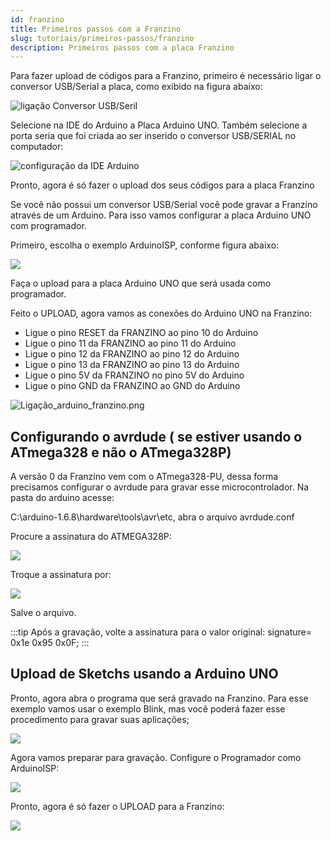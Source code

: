 ```yaml
---
id: franzino
title: Primeiros passos com a Franzino
slug: tutoriais/primeiros-passos/franzino
description: Primeiros passos com a placa Franzino
---
```


Para fazer upload de códigos para a Franzino, primeiro é necessário ligar o conversor USB/Serial a placa, como exibido na figura abaixo:

![ligação Conversor USB/Seril](../../hardware/img/franzino-ligacao_conversor.jpg)

Selecione na IDE do Arduino a Placa Arduino UNO. Também selecione a porta seria que foi criada ao ser inserido o conversor USB/SERIAL no computador:

![configuração da IDE Arduino](img/franzino/congfigura-ide.png)

Pronto, agora é só fazer o upload dos seus códigos para a placa Franzino

Se você não possui um conversor USB/Serial você pode gravar a Franzino através de um Arduino. Para isso vamos configurar a placa Arduino UNO com programador.

Primeiro, escolha o exemplo ArduinoISP, conforme figura abaixo:

![](img/franzino/exemplo-arduinoisp.png)

Faça o upload para a placa Arduino UNO que será usada como programador.

Feito o UPLOAD, agora vamos as conexões do Arduino UNO na Franzino:

- Ligue o pino RESET da FRANZINO ao pino 10 do Arduino
- Ligue o pino 11 da FRANZINO ao pino 11 do Arduino
- Ligue o pino 12 da FRANZINO ao pino 12 do Arduino
- Ligue o pino 13 da FRANZINO ao pino 13 do Arduino
- Ligue o pino 5V da FRANZINO no pino 5V do Arduino
- Ligue o pino GND da FRANZINO ao GND do Arduino

![Ligação_arduino_franzino.png](img/franzino/franzino-uno.png)

## Configurando o avrdude ( se estiver usando o ATmega328 e não o ATmega328P)

A versão 0 da Franzino vem com o ATmega328-PU, dessa forma precisamos configurar o avrdude para gravar esse microcontrolador. Na pasta do arduino acesse:

C:\arduino-1.6.8\hardware\tools\avr\etc, abra o arquivo avrdude.conf

Procure a assinatura do ATMEGA328P:

![](img/franzino/assinatura-328.png)

Troque a assinatura por:

![](img/franzino/assinatura-328-atualizada.png)

Salve o arquivo.

:::tip
Após a gravação, volte a assinatura para o valor original: signature= 0x1e 0x95 0x0F;
:::

## Upload de Sketchs usando a Arduino UNO

Pronto, agora abra o programa que será gravado na Franzino. Para esse exemplo vamos usar o exemplo Blink, mas você poderá fazer esse procedimento para gravar suas aplicações;

![](img/franzino/exemplo-blink.png)

Agora vamos preparar para gravação. Configure o Programador como ArduinoISP:

![](img/franzino/arduinoisp.png)

Pronto, agora é só fazer o UPLOAD para a Franzino:

![](img/franzino/upload-isp.png)

